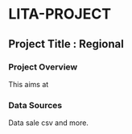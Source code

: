 # LITA-PROJECT
## Project Title : Regional 
### Project Overview
This aims at 

### Data Sources
Data sale csv and more.

###

